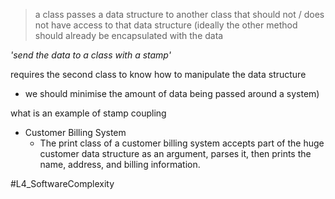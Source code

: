 > a class passes a data structure to another class that should not / does not have access to that data structure (ideally the other method should already be encapsulated with the data 

_'send the data to a class with a stamp'_

requires the second class to know how to manipulate the data structure
- we should minimise the amount of data being passed around a system)

what is an example of stamp coupling
- Customer Billing System
	- The print class of a customer billing system accepts part of the huge customer data structure as an argument, parses it, then prints the name, address, and billing information.


#L4_SoftwareComplexity 
